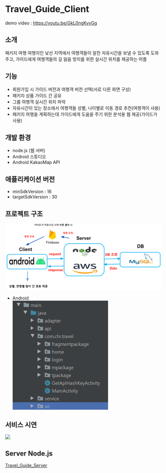 # Travel_Guide_Client
demo video : https://youtu.be/GkL0ngKyvGg

## 소개
패키지 여행
여행지인 낯선 지역에서 여행객들이 알찬 자유시간을 보낼 수 있도록 도와주고, 가이드에게 여행객들의 길 잃음 방지를 위한 실시간 위치를 제공하는 어플

## 기능
- 회원가입 시 가이드 버전과 여행객 버전 선택(서로 다른 화면 구성)
- 패키지 상품 가이드 간 공유
- 그룹 여행객 실시간 위치 파악
- 자유시간이 있는 장소에서 여행객들 성별, 나이별로 이동 경로 추천(여행객이 사용)
- 패키지 여행을 계획하는데 가이드에게 도움을 주기 위한 분석용 웹 제공(가이드가 사용)

## 개발 환경
- node.js (웹 서버)
- Android 스튜디오
- Android KakaoMap API

## 애플리케이션 버전
- minSdkVersion : 16
- targetSdkVersion : 30

## 프로젝트 구조
![img](./img/사진/projectStructure.PNG) <br/>
- Android <br/>
![img](./img/사진/javaClass.PNG)

## 서비스 시연
<img width="80%" src="https://user-images.githubusercontent.com/78059146/121502075-c94a9200-ca1a-11eb-987e-3b874dbfbcda.gif"/>

## Server Node.js
[Travel_Guide_Server](https://github.com/nayeonkiim/Travel_Guide_server)


